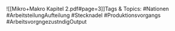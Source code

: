 
![[Mikro+Makro Kapitel 2.pdf#page=3]]Tags & Topics:
   #Nationen
   #ArbeitsteilungAufteilung
   #Stecknadel
   #Produktionsvorgangs
   #ArbeitsvorgngezustndigOutput